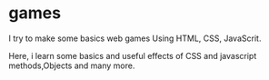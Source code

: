 # games

I try to make some basics web games Using HTML, CSS, JavaScrit.

Here, i learn some basics and useful effects of CSS and javascript methods,Objects and many more.
